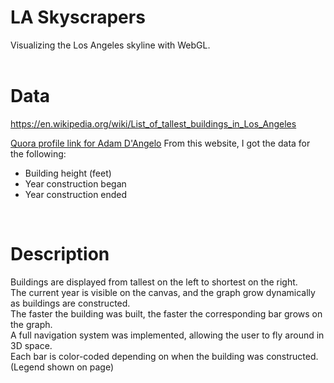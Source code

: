 # LA Skyscrapers

Visualizing the Los Angeles skyline with WebGL. <br />
<br />
# Data 
<https://en.wikipedia.org/wiki/List_of_tallest_buildings_in_Los_Angeles> <br />

<a href="http://www.quora.com/Adam-DAngelo">Quora profile link for Adam D'Angelo</a>
From this website, I got the data for the following: <br />
  - Building height (feet) <br />
  - Year construction began <br />
  - Year construction ended <br />
<br />

# Description
Buildings are displayed from tallest on the left to shortest on the right. <br />
The current year is visible on the canvas, and the graph grow dynamically as buildings are constructed. <br />
The faster the building was built, the faster the corresponding bar grows on the graph. <br />
A full navigation system was implemented, allowing the user to fly around in 3D space. <br />
Each bar is color-coded depending on when the building was constructed. (Legend shown on page) <br />

